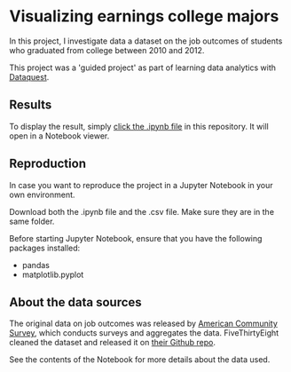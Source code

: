 # Visualizing earnings college majors

In this project, I investigate data a dataset on the job outcomes of students who graduated from college between 2010 and 2012. 

This project was a 'guided project' as part of learning data analytics with [Dataquest](https://www.dataquest.io).

## Results

To display the result, simply [click the .ipynb file](https://github.com/jasperquak/visualizing_earnings_college_majors/blob/main/VisualizingEarningsCollegeMajors.ipynb) in this repository. It will open in a Notebook viewer.

## Reproduction

In case you want to reproduce the project in a Jupyter Notebook in your own environment.

Download both the .ipynb file and the .csv file. Make sure they are in the same folder.

Before starting Jupyter Notebook, ensure that you have the following packages installed:
* pandas
* matplotlib.pyplot

## About the data sources

The original data on job outcomes was released by [American Community Survey](https://www.census.gov/), which conducts surveys and aggregates the data. FiveThirtyEight cleaned the dataset and released it on [their Github repo](https://github.com/fivethirtyeight/data/tree/master/college-majors).

See the contents of the Notebook for more details about the data used.

